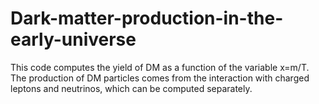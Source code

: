 # Dark-matter-production-in-the-early-universe
This code computes the yield of DM as a function of the variable x=m/T. 
The production of DM particles comes from the interaction with charged leptons and neutrinos, which can be computed separately.

